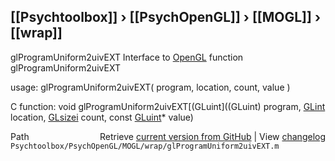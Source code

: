 ## [[Psychtoolbox]] &#8250; [[PsychOpenGL]] &#8250; [[MOGL]] &#8250; [[wrap]]

glProgramUniform2uivEXT  Interface to [OpenGL](OpenGL) function glProgramUniform2uivEXT  
  
usage:  glProgramUniform2uivEXT( program, location, count, value )  
  
C function:  void glProgramUniform2uivEXT[(GLuint]((GLuint) program, [GLint](GLint) location, [GLsizei](GLsizei) count, const [GLuint](GLuint)\* value)  




<div class="code_header" style="text-align:right;">
  <span style="float:left;">Path&nbsp;&nbsp;</span> <span class="counter">Retrieve <a href=
  "https://raw.github.com/Psychtoolbox-3/Psychtoolbox-3/beta/Psychtoolbox/PsychOpenGL/MOGL/wrap/glProgramUniform2uivEXT.m">current version from GitHub</a> | View <a href=
  "https://github.com/Psychtoolbox-3/Psychtoolbox-3/commits/beta/Psychtoolbox/PsychOpenGL/MOGL/wrap/glProgramUniform2uivEXT.m">changelog</a></span>
</div>
<div class="code">
  <code>Psychtoolbox/PsychOpenGL/MOGL/wrap/glProgramUniform2uivEXT.m</code>
</div>

